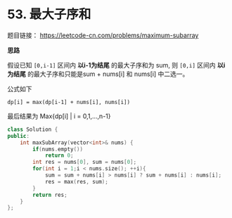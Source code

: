# 53. 最大子序和

题目链接： https://leetcode-cn.com/problems/maximum-subarray

**思路**

假设已知 `[0,i-1]` 区间内 **以i-1为结尾** 的最大子序和为 sum, 则 `[0,i]` 区间内 **以i为结尾** 的最大子序和只能是sum + nums[i] 和 nums[i] 中二选一。

公式如下
```
dp[i] = max(dp[i-1] + nums[i], nums[i])
```

最后结果为 Max{dp[i] | i = 0,1,...,n-1} 


``` c++
class Solution {
public:
    int maxSubArray(vector<int>& nums) {
        if(nums.empty())
            return 0;
        int res = nums[0], sum = nums[0];
        for(int i = 1;i < nums.size(); ++i){
            sum = sum + nums[i] > nums[i] ? sum + nums[i] : nums[i];
            res = max(res, sum);
        }
        return res;
    }
};
```